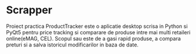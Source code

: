 # Scrapper
Proiect practica
ProductTracker este o aplicatie desktop scrisa in Python si PyQt5 pentru price tracking si comparare de produse intre mai multi retaileri online(eMAG, CEL). Scopul sau este de a gasi rapid produse, a compara preturi si a salva istoricul modificarilor in baza de date. 
